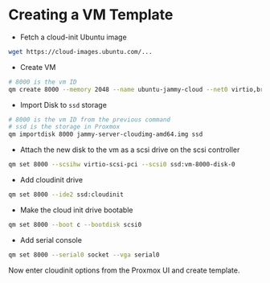 # Creating a VM Template

- Fetch a cloud-init Ubuntu image

```bash
wget https://cloud-images.ubuntu.com/...
```

- Create VM

```bash
# 8000 is the vm ID
qm create 8000 --memory 2048 --name ubuntu-jammy-cloud --net0 virtio,bridge=vmbr0
```

- Import Disk to `ssd` storage

```bash
# 8000 is the vm ID from the previous command
# ssd is the storage in Proxmox
qm importdisk 8000 jammy-server-cloudimg-amd64.img ssd
```

- Attach the new disk to the vm as a scsi drive on the scsi controller

```bash
qm set 8000 --scsihw virtio-scsi-pci --scsi0 ssd:vm-8000-disk-0
```

- Add cloudinit drive

```bash
qm set 8000 --ide2 ssd:cloudinit
```

- Make the cloud init drive bootable

```bash
qm set 8000 --boot c --bootdisk scsi0
```

- Add serial console

```bash
qm set 8000 --serial0 socket --vga serial0
```

Now enter cloudinit options from the Proxmox UI and create template.
